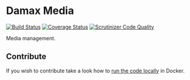 # Damax Media

[![Build Status](https://travis-ci.org/lakiboy/damax-media.svg?branch=master)](https://travis-ci.org/lakiboy/damax-media) [![Coverage Status](https://coveralls.io/repos/lakiboy/damax-media/badge.svg?branch=master&service=github)](https://coveralls.io/github/lakiboy/damax-media?branch=master) [![Scrutinizer Code Quality](https://scrutinizer-ci.com/g/lakiboy/damax-media/badges/quality-score.png?b=master)](https://scrutinizer-ci.com/g/lakiboy/damax-media/?branch=master)

Media management.

## Contribute

If you wish to contribute take a look how to [run the code locally](doc/development.md) in Docker.
